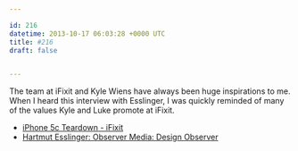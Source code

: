```yaml
---

id: 216
datetime: 2013-10-17 06:03:28 +0000 UTC
title: #216
draft: false


---
```


The team at iFixit and Kyle Wiens have always been huge inspirations to me. When I heard this interview with Esslinger, I was quickly reminded of many of the values Kyle and Luke promote at iFixit. 

 
 * [iPhone 5c Teardown - iFixit](http://www.ifixit.com/Teardown/iPhone+5c+Teardown/17382/1?singlePage)
 * [Hartmut Esslinger: Observer Media: Design Observer](http://observermedia.designobserver.com/audio/hartmut-esslinger/37985/)


